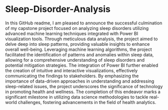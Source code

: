 # Sleep-Disorder-Analysis

In this GitHub readme, I am pleased to announce the successful culmination of my capstone project focused on analyzing sleep disorders utilizing advanced machine learning techniques integrated with Power BI visualization tools. 
Through meticulous data analysis, the project aimed to delve deep into sleep patterns, providing valuable insights to enhance overall well-being. Leveraging machine learning algorithms,
the project facilitated the identification of patterns and anomalies within sleep data, allowing for a comprehensive understanding of sleep disorders and potential mitigation strategies. 
The integration of Power BI further enabled the creation of intuitive and interactive visualizations, effectively communicating the findings to stakeholders. 
By emphasizing the importance of data-driven approaches in understanding and addressing sleep-related issues, the project underscores the significance of technology in promoting health and wellness.
The completion of this endeavor marks a significant milestone in utilizing data science methodologies
to tackle real-world challenges, fostering advancements in the field of health analytics.
